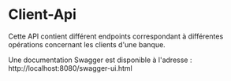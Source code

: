 # Client-Api

Cette API contient différent endpoints correspondant à différentes opérations concernant les clients d'une banque. 

Une documentation Swagger est disponible à l'adresse : http://localhost:8080/swagger-ui.html
